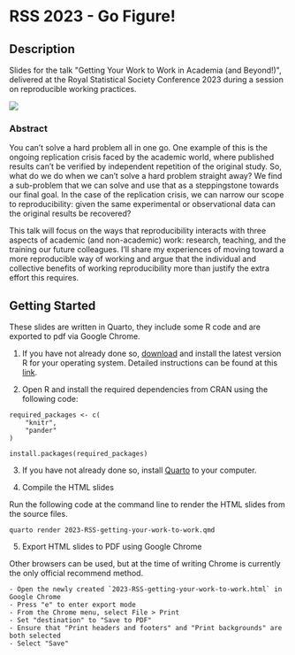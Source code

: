 # RSS 2023 - Go Figure! 

## Description 

Slides for the talk "Getting Your Work to Work in Academia (and Beyond!)", delivered at the Royal Statistical Society Conference 2023 during a session on reproducible working practices. 

![]("images/rss-screenshot.png")

### Abstract

You can’t solve a hard problem all in one go. One example of this is the ongoing replication crisis faced by the academic world, where published results can’t be verified by independent repetition of the original study. So, what do we do when we can’t solve a hard problem straight away? We find a sub-problem that we can solve and use that as a steppingstone towards our final goal. In the case of the replication crisis, we can narrow our scope to reproducibility: given the same experimental or observational data can the original results be recovered?

This talk will focus on the ways that reproducibility interacts with three aspects of academic (and non-academic) work: research, teaching, and the training our future colleagues. I’ll share my experiences of moving toward a more reproducible way of working and argue that the individual and collective benefits of working reproducibility more than justify the extra effort this requires.

## Getting Started

These slides are written in Quarto, they include some R code and are exported to pdf via Google Chrome. 

1. If you have not already done so, [download](https://cran.r-project.org/) and install the latest version R for your operating system. Detailed instructions can be found at this [link](https://stat545.com/install.html).

2. Open R and install the required dependencies from CRAN using the following code: 

```
required_packages <- c(
	"knitr",
	"pander"
)

install.packages(required_packages)

```

3. If you have not already done so, install [Quarto](https://quarto.org/docs/get-started/) to your computer.

4. Compile the HTML slides

Run the following code at the command line to render the HTML slides from the source files. 

```
quarto render 2023-RSS-getting-your-work-to-work.qmd
```

5. Export HTML slides to PDF using Google Chrome

Other browsers can be used, but at the time of writing Chrome is currently the only official recommend method. 

	- Open the newly created `2023-RSS-getting-your-work-to-work.html` in Google Chrome
	- Press "e" to enter export mode 
	- From the Chrome menu, select File > Print
	- Set "destination" to "Save to PDF"
	- Ensure that "Print headers and footers" and "Print backgrounds" are both selected
	- Select "Save" 